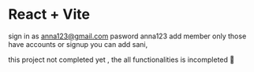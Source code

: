 # React + Vite

sign in as anna123@gmail.com pasword anna123
add member only those have accounts or signup you can add sani,

this project not completed yet , the all functionalities is incompleted 🙁
